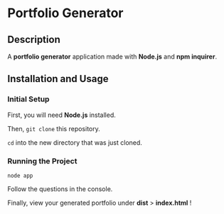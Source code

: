 # Portfolio Generator

## Description
A **portfolio generator** application made with **Node.js** and **npm inquirer**.

## Installation and Usage

### Initial Setup

First, you will need **Node.js** installed.

Then, `git clone` this repository.

`cd` into the new directory that was just cloned.


### Running the Project

`node app`

Follow the questions in the console.

Finally, view your generated portfolio under **dist** > **index.html** !